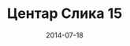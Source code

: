 ---
layout: default
modal-id: 1
date: 2014-07-18
img: centar/DSC_0282.jpg
alt: image-alt
store: Centar
title: Центар Слика 15
description: Intro LINQ is query language for C and VB introduced in .NET 3.5 and VS 2008. LINQ simplifies querying by offering one unified language to query different types of data sources. In order to use LINQ to query data source we need LINQ provider. Many providers are posted here and there is option to create our own providers, so basically you can query everything with the right provider. This means that a single query can be used to query data from DB, XML, lists etc.. Query SyntaxLINQ queries can be written in two basic ways.

---